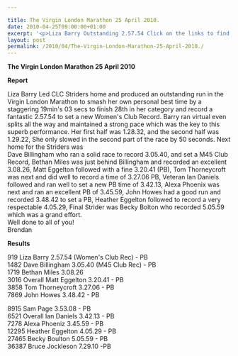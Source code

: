 ```yaml
---

title: The Virgin London Marathon 25 April 2010.
date: 2010-04-25T09:00:00+01:00
excerpt: '<p>Liza Barry Outstanding 2.57.54 Click on the links to find out how all the CLC Striders got on at the Virgin London Marathon, Brendan Ward (Club Chairman) The London Marathon 25 April 2010 Photos Report Results</p>'
layout: post
permalink: /2010/04/The-Virgin-London-Marathon-25-April-2010./
---
```

**The Virgin London Marathon 25 April 2010** </p> 



**Report**

Liza Barry Led CLC Striders home and produced an outstanding run in the Virgin London Marathon to smash her own personal best time by a staggering 19min's 03 secs to finish 28th in her category and record a fantastic 2.57.54 to set a new Women's Club Record. Barry ran virtual even splits all the way and maintained a strong pace which was the key to this superb performance. Her first half was 1.28.32, and the second half was 1.29.22, She only slowed in the second part of the race by 50 seconds. Next home for the Striders was  
Dave Billingham who ran a solid race to record 3.05.40, and set a M45 Club Record, Bethan Miles was just behind Billingham and recorded an excellent 3.08.26, Matt Eggelton followed with a fine 3.20.41 (PB), Tom Thorneycroft was next and did well to record a time of 3.27.06 PB, Veteran Ian Daniels followed and ran well to set a new PB time of 3.42.13, Alexa Phoenix was next and ran an excellent PB of 3.45.59, John Howes had a good run and recorded 3.48.42 to set a PB, Heather Eggelton followed to record a very respectable 4.05.29, Final Strider was Becky Bolton who recorded 5.05.59 which was a grand effort.  
Well done to all of you!  
Brendan 

**Results**

919 Liza Barry 2.57.54 (Women's Club Rec) - PB  
1482 Dave Billingham 3.05.40 (M45 Club Rec) - PB  
1719 Bethan Miles 3.08.26  
3016 Overall Matt Eggelton 3.20.41 - PB  
3858 Tom Thorneycroft 3.27.06 - PB  
7869 John Howes 3.48.42 - PB 

8915 Sam Page 3.53.08 - PB  
6521 Overall Ian Daniels 3.42.13 - PB  
7278 Alexa Phoeniz 3.45.59 - PB  
12295 Heather Eggelton 4.05.29 - PB  
27465 Becky Boulton 5.05.59 - PB  
36387 Bruce Jockleson 7.29.10 -PB 

<map name="100109w.jpg">
  <area shape="RECT" coords="677,27,696,48" alt="Race Winner" />
  
  <area shape="RECT" coords="379,28,393,45" alt="Sarah Greef" />
  
  <area shape="RECT" coords="354,28,368,46" alt="Rachel Vines" />
  
  <area shape="RECT" coords="303,28,318,46" alt="Anna Maughan" />
  
  <area shape="RECT" coords="206,28,220,46" alt="Dawn Addinall" />
  
  <area shape="RECT" coords="86,28,103,46" alt="Alex Evans" />
</map>

<map name="100109m.jpg">
  <area shape="RECT" coords="63,31,76,45" alt="Clive Scott" />
  
  <area shape="RECT" coords="112,32,121,44" alt="Paul Davies" />
  
  <area shape="RECT" coords="118,32,129,43" alt="Paul Stonuary" />
  
  <area shape="RECT" coords="223,29,236,47" alt="James Gibbs" />
  
  <area shape="RECT" coords="255,29,264,42" alt="David Smeath" />
  
  <area shape="RECT" coords="263,28,272,43" alt="Chris Hale" />
  
  <area shape="RECT" coords="275,31,288,45" alt="Rob Shute" />
  
  <area shape="RECT" coords="308,31,321,45" alt="Billy Bradshaw" />
  
  <area shape="RECT" coords="582,29,594,46" alt="Will Ferguson" />
  
  <area shape="RECT" coords="680,30,694,45" alt="Race Winner" />
</map>